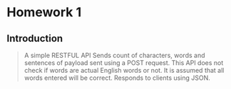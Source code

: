 # Homework 1

## Introduction

> A simple RESTFUL API
> Sends count of characters, words and sentences of payload sent using a POST request.
> This API does not check if words are actual English words or not.
> It is assumed that all words entered will be correct. 
> Responds to clients using JSON.
